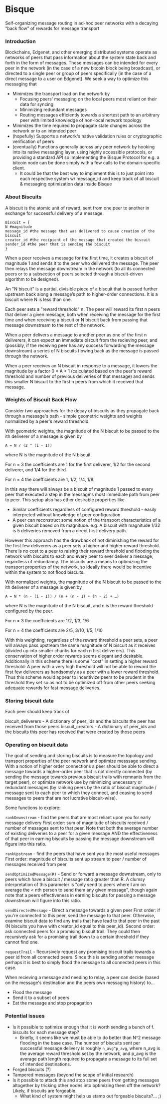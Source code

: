 # Bisque

Self-organizing message routing in ad-hoc peer networks with a decaying “back flow” of rewards for message transport


### Introduction

Blockchains, Edgenet, and other emerging distributed systems operate as networks of peers that pass information about the system state back and forth in the form of messages. These messages can be intended for every peer in the network (in the case of a new bitcoin block being broadcast), or directed to a single peer or group of peers specifically (in the case of a direct message to a user on Edgenet). We seek a way to optimize this messaging that

* Minimizes the transport load on the network by
    * Focusing peers' messaging on the local peers most reliant on their data for syncing
    * Minimizing redundant messages
    * Routing messages efficiently towards a shortest path to an arbitrary peer with limited knowledge of non-local network topology
* Minimizes the time required to propagate state changes across the network or to an intended peer
* (hopefully) Supports a network's native validation rules or cryptographic verification of peers
* (eventually) Functions generally across any peer network by hooking into its native messaging layer, using highly accessible protocols, or providing a standard API so implementing the Bisque Protocol for e.g. a bitcoin node can be done simply with a few calls to the domain-specific client.
    * It could be that the best way to implement this is to just point into each respective system w/ message_id and keep track of all biscuit & messaging optimization data inside Bisque


### About Biscuits

A biscuit is the atomic unit of reward, sent from one peer to another in exchange for successful delivery of a message.

```
Biscuit = {
N #magnitude
message_id #the message that was delivered to cause creation of the biscuit
creator_id #the recipient of the message that created the biscuit
sender_id #the peer that is sending the biscuit
}
```

When a peer receives a message for the first time, it creates a biscuit of magnitude 1 and sends it to the peer who delivered the message. The peer then relays the message downstream in the network (to all its connected peers or to a subsection of peers selected through a biscuit-driven algorithm to be designed).

An "N biscuit" is a partial, divisible piece of a biscuit that is passed further upstream back along a message’s path to higher-order connections. It is a biscuit where N is less than one.

Each peer sets a "reward threshold" n. The peer will reward its first n peers that deliver a given message, both when receiving the message for the first time and when receiving a biscuit or N biscuit back from passing that message downstream to the rest of the network.

When a peer delivers a message to another peer as one of the first n deliverers, it can expect an immediate biscuit from the recieving peer, and (possibly, if the receiving peer has any success forwarding the message downstream) a series of N biscuits flowing back as the message is passed through the network.

When a peer receives an N biscuit in response to a message, it lowers the magnitude by a factor 0 < A < 1 (calculated based on the peer's reward threshold and number of previous deliveries of that message) and sends this smaller N biscuit to the first n peers from which it received that message.


### Weights of Biscuit Back Flow

Consider two approaches for the decay of biscuits as they propagate back through a message's path - simple geometric weights and weights normalized by a peer's reward threshold.


With geometric weights, the magnitude of the N biscuit to be passed to the ith deliverer of a message is given by

`A = N / (2 ^ (i - 1))`

where N is the magnitude of the N biscuit.

For n = 3 the coefficients are
1 for the first deliverer, 1/2 for the second deliverer, and 1/4 for the third

For n = 4 the coefficients are
1, 1/2, 1/4, 1/8

In this way there will always be a biscuit of magnitude 1 passed to every peer that executed a step in the message's most immediate path from peer to peer. This setup also has other desirable properties like

* Similar coefficients regardless of configured reward threshold - easily interpreted without knowledge of peer configuration
* A peer can reconstruct some notion of the transport characteristics of a given biscuit based on its magnitude. e.g. A biscuit with magnitude 1/32 is 5 deliveries removed from a direct first-delivery path.

However this approach has the drawback of not diminishing the reward for the first few deliverers as a peer sets a higher and higher reward threshold. There is no cost to a peer to raising their reward threshold and flooding the network with biscuits to each and every peer to ever deliver a message, regardless of redundancy. The biscuits are a means to optimizing the transport properties of the network, so ideally there would be incentive within the system to not flood biscuits.


With normalized weights, the magnitude of the N biscuit to be passed to the ith deliverer of a message is given by

`A = N * (n - (i - 1)) / (n + (n - 1) + (n - 2) + …)`

where N is the magnitude of the N biscuit, and n is the reward threshold configured by the peer. 

For n = 3 the coefficients are
1/2, 1/3, 1/6

For n = 4 the coefficients are
2/5, 3/10, 1/5, 1/10

With this weighting, regardless of the reward threshold a peer sets, a peer will always pass upstream the same magnitude of N biscuit as it receives (divided up into smaller chunks for each n first deliverers). This conservation of higher order rewards seems elegant and desirable. Additionally in this scheme there is some "cost" in setting a higher reward threshold: A peer with a very high threshold will not be able to reward the first few deliverers as handsomely as a peer with a lower reward threshold. Thus this scheme would appear to incentivize peers to be prudent in the threshold they set so as not to be optimized off from other peers seeking adequate rewards for fast message deliveries.


### Storing biscuit data

Each peer should keep track of

biscuit_deliverers - A dictionary of peer_ids and the biscuits the peer has received from those peers
biscuit_creators - A dictionary of peer_ids and the biscuits this peer has received that were created by those peers


### Operating on biscuit data

The goal of sending and storing biscuits is to measure the topology and transport properties of the peer network and optimize messsage sending. With a notion of higher order connections a peer should be able to direct a message towards a higher-order peer that is not directly connected (by sending the message towards previous biscuit trails with remnants from the target peer), or optimize network use by minimizing unecessary or redundant messages (by ranking peers by the ratio of biscuit magnitude / message sent to each peer to which they connect, and ceasing to send messages to peers that are not lucrative biscuit-wise).

Some functions to explore:

`rankDownstream` - find the peers that are most reliant upon you for early message delivery
    First order: sum of magnitude of biscuits received / number of messages sent to that peer. Note that both the average number of existing deliveries to a peer for a given message AND the effectiveness of that peer in earning biscuits by passing the message downstream will figure into this ratio.

`rankUpstream` - find the peers that have sent you the most useful messages
    First order: magnitude of biscuits sent up stream to peer / number of messages received from peer

`sendOptimizedMessage(R)` - Send or forward a message downstream, only to peers which have a biscuit / message ratio greater than R. A clumsy interpretation of this parameter is "only send to peers where I am on average the < nth person to send them any given message", though again note that a peers effectiveness in earning biscuits for passing a message downstream will figure into this ratio.

`sendDirectedMessage` - Direct a message towards a given peer
    First order: if you're connected to this peer, send the message to that peer. Otherwise, examine biscuit data to find any trails that have lead to that peer in the past (N biscuits you have with creator_id equal to this peer_id).
	Second order: ask connected peers for a promising biscuit trail. They could then recursively ask for a promising trail down to a certain threshold if they cannot find one.

`requestTrail` - Recursively request any promising biscuit trails towards a peer id from all connected peers. Since this is sending another message perhaps it is best to simply flood the message to all connected peers in this case.

When recieving a message and needing to relay, a peer can decide (based on the message's destination and the peers own messaging history) to...

* Flood the message
* Send it to a subset of peers
* Eat the message and stop propagation


### Potential issues

* Is it possible to optimize enough that it is worth sending a bunch of f. biscuits for each message step?
    * Briefly, it seems like we must be able to do better than N^2 message flooding in the base case. The number of biscuits sent per successful message delivery is roughly `n_avg^p_avg`, where n_avg is the average reward threshold set by the network, and p_avg is the average path length required to propagate a message to its full set of intended destinations.
* Forged biscuits (?)
* Tampered messages (beyond the scope of initial research)
* Is it possible to attack this and stop some peers from getting messages altogether by tricking other nodes into optimizing them off the network? Likely, if biscuits are forgeable.
    * What kind of system might help us stamp out forgeable biscuits?... ;)
